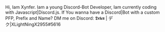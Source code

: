 Hi, Iam Xynfer.
Iam a young Discord-Bot Developer,
Iam currently coding with Javascript|Discord.js.
If You wanna have a Discord|Bot with a custom PFP, Prefix and Name?
DM me on Discord:
𝕯𝖊𝖐𝖚 | デ ク|XLightNingX2955#5616
